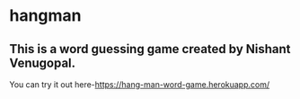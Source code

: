# hangman

## This is a word guessing game created by Nishant Venugopal. 

You can try it out here-https://hang-man-word-game.herokuapp.com/
